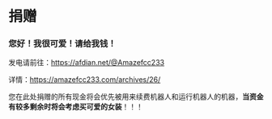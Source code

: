 # 捐赠

### 您好！我很可爱！请给我钱！

发电请前往：https://afdian.net/@Amazefcc233

详情：https://amazefcc233.com/archives/26/
  
您在此处捐赠的所有现金将会优先被用来续费机器人和运行机器人的机器，**当资金有较多剩余时将会考虑买可爱的女装**！！！  
